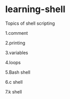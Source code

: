 # learning-shell

Topics of shell scripting


1.comment

2.printing

3.variables

4.loops

5.Bash shell

6.c shell

7.k shell